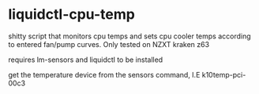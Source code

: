 # liquidctl-cpu-temp
shitty script that monitors cpu temps and sets cpu cooler temps according to entered fan/pump curves.
Only tested on NZXT kraken z63

requires lm-sensors and liquidctl to be installed

get the temperature device from the sensors command, I.E k10temp-pci-00c3
